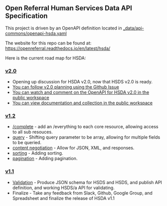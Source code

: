 ## Open Referral Human Services Data API Specification

This project is driven by an OpenAPI definition located in [_data/api-commons/openapi-hsda.yaml](https://github.com/openreferral/api-specification/blob/master/_data/api-commons/openapi-hsda.yaml)

The website for this repo can be found at: https://openreferral.readthedocs.io/en/latest/hsda/

Here is the current road map for HSDA:

### [v2.0](https://www.postman.com/api-evangelist/workspace/open-referral-human-services-data-api-hsda/api/1a7abc09-be01-45fa-932c-7ed3d11e43ea?version=2c338c6f-4da0-452c-bb5d-ef834c1ce7cc&tab=define)

- Opening up discussion for HSDA v2.0, now that HSDS v2.0 is ready.
- [You can follow v2.0 planning using the Github Issue](https://github.com/openreferral/api-specification/issues?q=is%3Aissue+is%3Aopen+label%3Av2.0)
- [You can watch and comment on the OpenAPI for HSDA v2.0 in the public workspace](https://www.postman.com/api-evangelist/workspace/open-referral-human-services-data-api-hsda/api/1a7abc09-be01-45fa-932c-7ed3d11e43ea?version=2c338c6f-4da0-452c-bb5d-ef834c1ce7cc&tab=define)
- [You can view documentation and collection in the public workspace](https://www.postman.com/api-evangelist/workspace/open-referral-human-services-data-api-hsda/documentation/35240-b0c2834a-60ac-4076-87a9-aac143874f20)

### [v1.2](https://github.com/openreferral/api-specification/issues?q=is%3Aissue+is%3Aopen+label%3Av1.2)

- [/complete](https://github.com/openreferral/api-specification/issues/45) - add an /everything to each core resource, allowing access to all sub resouces.
- [query](query) - Shifting query parameter to be array, allowing for multiple fields to be queried.
- [content negotiation](https://github.com/openreferral/api-specification/issues/39) - Allow for JSON, XML, and responses.
- [sorting](https://github.com/openreferral/api-specification/issues/12) - Adding sorting.
- [pagination](https://github.com/openreferral/api-specification/issues/10) - Adding pagination.

### [v1.1](https://github.com/openreferral/api-specification/issues?q=is%3Aissue+is%3Aopen+label%3Av1.1)

- [Validation](https://github.com/openreferral/api-specification/issues/43) - Produce JSON schema for HSDS and HSDS, and publish API definition, and working HSDS/a API for validating.
- Finalize - Take any feedback from Slack, Github, Google Group, and Spreadsheet and finalize the release of HSDA v1.1

